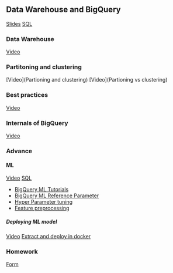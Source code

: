 ## Data Warehouse and BigQuery
[Slides](https://docs.google.com/presentation/d/1a3ZoBAXFk8-EhUsd7rAZd-5p_HpltkzSeujjRGB2TAI/edit?usp=sharing)
[SQL](big_query.sql)

### Data Warehouse
[Video]()

### Partitoning and clustering
[Video](Partioning and clustering)
[Video](Partioning vs clustering)

### Best practices
[Video]()

### Internals of BigQuery
[Video]()

### Advance
#### ML
[Video]()
[SQL](big_query_ml.sql)
- [BigQuery ML Tutorials](https://cloud.google.com/bigquery-ml/docs/tutorials)
- [BigQuery ML Reference Parameter](https://cloud.google.com/bigquery-ml/docs/analytics-reference-patterns)
- [Hyper Parameter tuning](https://cloud.google.com/bigquery-ml/docs/reference/standard-sql/bigqueryml-syntax-create-glm)
- [Feature preprocessing](https://cloud.google.com/bigquery-ml/docs/reference/standard-sql/bigqueryml-syntax-preprocess-overview)

##### Deploying ML model
[Video]()
[Extract and deploy in docker](extract_model.md)


### Homework
[Form]()